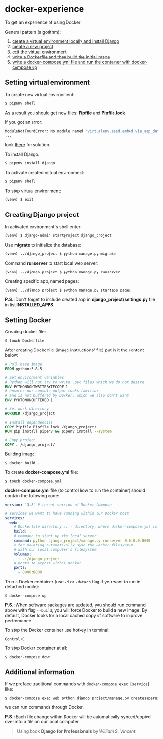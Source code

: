 # docker-experience
To get an experience of using Docker

General pattern (algorithm):
1. [create a virtual environment locally and install Django](#setting-virtual-environment)
2. [create a new project](#creating-django-project)
3. [exit the virtual environment](#setting-virtual-environment)
4. [write a Dockerfile and then build the initial image](#setting-docker)
5. [write a docker-compose.yml file and run the container with docker-compose up](#setting-docker)

## Setting virtual environment
To create new virtual environment:

```bash
$ pipenv shell
```

As a result you should get new files: **Pipfile** and **Pipfile.lock**

If you got an error:

```bash
ModuleNotFoundError: No module named 'virtualenv.seed.embed.via_app_data'
...
```

look [there](https://stackoverflow.com/a/65845074/15165438) for solution.

To install Django:

```bash
$ pipenv install django
```

To activate created virtual environment:

```bash
$ pipenv shell
```

To stop virtual environment:

```bash
(venv) $ exit
```

## Creating Django project
In activated environment's shell enter:

```bash
(venv) $ django-admin startproject django_project
```

Use **migrate** to initialize the database:

```bash
(venv) ../django_project $ python manage.py migrate
```

Command **runserver** to start local web server:

```bash
(venv) ../django_project $ python manage.py runserver
```

Creating specific app, named pages:

```bash
(venv) ../django_project $ python manage.py startapp pages
```

**P.S.**: Don't forget to include created app in **django_project/settings.py** file in list **INSTALLED_APPS**.

## Setting Docker
Creating docker file:

```bash
$ touch Dockerfile
```

After creating Dockerfile (image instructions' file) put in it the content below:

```dockerfile
# Pull base image
FROM python:3.8.5

# Set environment variables
# Python will not try to write .pyc files which we do not desire
ENV PYTHONDONTWRITEBYTECODE 1
# ensures our console output looks familiar 
# and is not buffered by Docker, which we also don’t want
ENV PYHTONUNBUFFERED 1

# Set work directory
WORKDIR /django_project

# Install dependencies
COPY Pipfile Pipfile.lock /django_project/
RUN pip install pipenv && pipenv install --system

# Copy project
COPY . /django_project/
```

Building image:

```bash
$ docker build .
```

To create **docker-compose.yml** file:

```bash
$ touch docker-compose.yml
```

**docker-compose.yml** file (to control how to run the container) should contain the following code:

```yaml
version: '3.8' # recent version of Docker Compose

# services we want to have running within our Docker host
services:
  web:
    # Dockerfile directory (. - directory, where docker-compose.yml is located)
    build: .
    # command to start up the local server
    command: python django_project/manage.py runserver 0.0.0.0:8000
    # for mounting automatically sync the Docker filesystem
    # with our local computer's filesystem
    volumes:
      - .:/django_project
    # ports to expose within Docker
    ports:
      - 8000:8000
```

To run Docker container (use `-d` or `-detach` flag if you want to run in detached mode):

```bash
$ docker-compose up
```

**P.S.**: When software packages are updated, you should run command above with flag `--build`, you will force Docker to build a new image. By default, Docker looks for a local cached copy of software to improve performance.

To stop the Docker container use hotkey in terminal:

`Control+C`

To stop Docker container at all:

```bash
$ docker-compose down
```

## Additional information
If we preface traditional commands with `docker-compose exec [service]` like:

```bash
$ docker-compose exec web python django_project/manage.py createsuperuser
```

we can run commands through Docker.

**P.S.:** Each file change within Docker will be automatically synced/copied over into a file on our local computer. 

> Using book **Django for Professionals** by _William S. Vincent_
